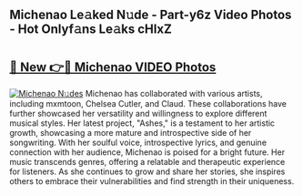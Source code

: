 ## Michenao Le𝚊ked N𝚞de - Part-y6z Video Photos - Hot Onlyf𝚊ns Le𝚊ks cHlxZ

# <h2><a href="http://ab97350.deff.icu/?id=Michenao">🔗 New 👉🔴 Michenao VIDEO Photos</a></h2>

[![Michenao N𝚞des](https://i.imgur.com/rIISA9y.gif)](http://ab97350.deff.icu/?id=Michenao)
Michenao has collaborated with various artists, including mxmtoon, Chelsea Cutler, and Claud. These collaborations have further showcased her versatility and willingness to explore different musical styles. Her latest project, "Ashes," is a testament to her artistic growth, showcasing a more mature and introspective side of her songwriting. With her soulful voice, introspective lyrics, and genuine connection with her audience, Michenao is poised for a bright future. Her music transcends genres, offering a relatable and therapeutic experience for listeners. As she continues to grow and share her stories, she inspires others to embrace their vulnerabilities and find strength in their uniqueness.
